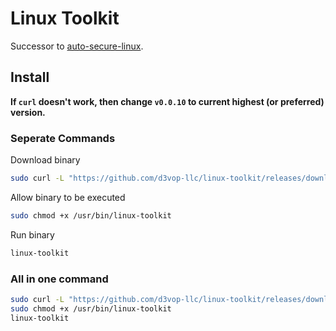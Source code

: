 # Linux Toolkit

Successor to [auto-secure-linux](https://github.com/d3vop-llc/auto-secure-linux).

## Install

**If `curl` doesn't work, then change `v0.0.10` to current highest (or preferred) version.**

### Seperate Commands

Download binary

```bash
sudo curl -L "https://github.com/d3vop-llc/linux-toolkit/releases/download/v0.0.10/linux-toolkit" -o /usr/bin/linux-toolkit
```

Allow binary to be executed

```bash
sudo chmod +x /usr/bin/linux-toolkit
```

Run binary

```bash
linux-toolkit
```

### All in one command

```bash
sudo curl -L "https://github.com/d3vop-llc/linux-toolkit/releases/download/v0.0.10/linux-toolkit" -o /usr/bin/linux-toolkit
sudo chmod +x /usr/bin/linux-toolkit
linux-toolkit
```
